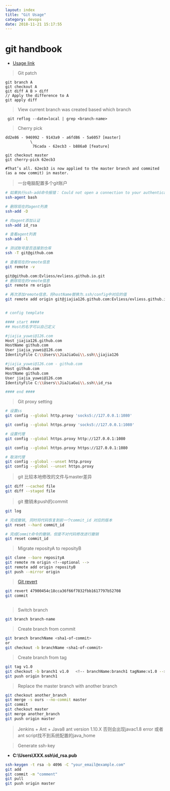 ```yaml
---
layout: index
title: "Git Usage"
category: devops
date: 2018-11-21 15:17:55
---
```


# git handbook

- [Usage link](http://rogerdudler.github.io/git-guide/)


> Git patch

```
git branch A
git checkout A
git diff A B > diff
// Apply the difference to A
git apply diff

```

> View current branch was created based which branch


```
 git reflog --date=local | grep <branch-name>
```


> Cherry pick

```
dd2e86 - 946992	- 9143a9 - a6fd86 - 5a6057 [master]
           \
            76cada - 62ecb3	- b886a0 [feature]

git checkout master
git cherry-pick 62ecb3

#That’s all. 62ecb3 is now applied to the master branch and commited (as a new commit) in master.
```

> 一台电脑配置多个git账户

```bash
# 如果执行ssh-add命令报错： Could not open a connection to your authentication agent
ssh-agent bash

# 删除现在的agent列表
ssh-add -D

# 向agent添加认证
ssh-add id_rsa

# 查看agent列表
ssh-add -l

# 测试账号是否连接到仓库
ssh -T git@github.com

# 查看现在的remote信息
git remote -v

git@github.com:Evliess/evliess.github.io.git
# 删除现在的remote信息
git remote rm origin

# 再次添加remote信息，将hostName替换为.ssh/config中对应的值
git remote add origin git@jiajia126.github.com:Evliess/evliess.github.io.git


# config template

#### start #### 
## Host的名字可以自己定义

#jiajia_yuwei@126.com
Host jiajia126.github.com
HostName github.com
User jiajia_yuwei@126.com
IdentityFile C:\\Users\\JiaJiaGui\\.ssh\\jiajia126

#jiajia_yuwei@126.com - github.com
Host github.com
HostName github.com
User jiajia_yuwei@126.com
IdentityFile C:\\Users\\JiaJiaGui\\.ssh\\id_rsa

#### end #### 

```

> Git proxy setting

```bash
# 设置ss
git config --global http.proxy 'socks5://127.0.0.1:1080'

git config --global https.proxy 'socks5://127.0.0.1:1080'

# 设置代理
git config --global https.proxy http://127.0.0.1:1080

git config --global https.proxy https://127.0.0.1:1080

# 取消代理
git config --global --unset http.proxy
git config --global --unset https.proxy

```


> git 比较本地修改的文件与master差异

```bash
git diff --cached file
git diff --staged file

```

> git 撤销未push的commit

```bash
git log

# 完成撤销, 同时将代码恢复到前一个commit_id 对应的版本
git reset --hard commit_id

# 完成Commit命令的撤销，但是不对代码修改进行撤销
git reset commit_id

```
> Migrate reposityA to reposityB

```bash
git clone --bare reposityA
git remote rm origin <!--optional -->
git remote add origin reposityB
git push --mirror origin

```

> [Git revert](https://github.com/geeeeeeeeek/git-recipes/wiki/5.2-%E4%BB%A3%E7%A0%81%E5%9B%9E%E6%BB%9A%EF%BC%9AReset%E3%80%81Checkout%E3%80%81Revert%E7%9A%84%E9%80%89%E6%8B%A9)  

```bash
git revert 47900454c18cca36f66f7832fbb1617797b52708
git commit
 
```

> Switch branch

```bash
git branch branch-name
```

> Create branch from commit

```bash
git branch branchName <sha1-of-commit>
or
git checkout -b branchName <sha1-of-commit>

```

> Create branch from tag

```bash
git tag v1.0
git checkout -b branch1 v1.0   <!-- branchName:branch1 tagName:v1.0 -->
git push origin branch1

```
> Replace the master branch with another branch

```bash
git checkout another_branch
git merge -s ours --no-commit master
git commit
git checkout master
git merge another_branch
git push origin master

```

> Jenkins + Ant + Java8
ant version 1.10.X 否则会出现javac1.8 error 或者 ant script找不到系统配置的java_home  

> Generate ssh-key
- **C:\Users\XXX\.ssh\id_rsa.pub**

```bash
ssh-keygen -t rsa -b 4096 -C "your_email@example.com" 
git add 
git commit -m "comment"
git pull
git push origin master 

```